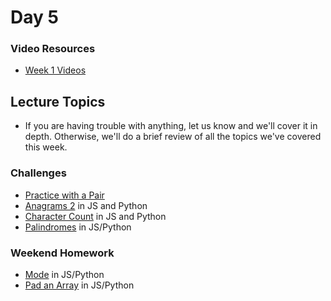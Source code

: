 Day 5
====================
### Video Resources
- [Week 1 Videos](https://www.youtube.com/playlist?list=PLu0CiQ7bzwEQbhg6rzm8h41r4c08KNij0)

## Lecture Topics
- If you are having trouble with anything, let us know and we'll cover it in depth. Otherwise, we'll do a brief review of all the topics we've covered this week.

### Challenges
* [Practice with a Pair](https://github.com/codeplatoon/git-pair)
* [Anagrams 2](https://github.com/codeplatoon/anagrams2) in JS and Python
* [Character Count](https://github.com/codeplatoon/char-count) in JS and Python
* [Palindromes](https://github.com/codeplatoon/palindromes) in JS/Python

### Weekend Homework
* [Mode](https://github.com/codeplatoon/calculate-mode) in JS/Python
* [Pad an Array](https://github.com/codeplatoon/pad-array) in JS/Python
